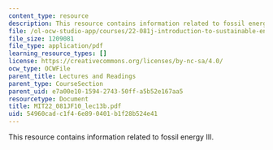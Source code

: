 ```yaml
---
content_type: resource
description: This resource contains information related to fossil energy III.
file: /ol-ocw-studio-app/courses/22-081j-introduction-to-sustainable-energy-fall-2010/54960cadc1f46e890401b1f28b524e41_MIT22_081JF10_lec13b.pdf
file_size: 1209081
file_type: application/pdf
learning_resource_types: []
license: https://creativecommons.org/licenses/by-nc-sa/4.0/
ocw_type: OCWFile
parent_title: Lectures and Readings
parent_type: CourseSection
parent_uid: e7a00e10-1594-2743-50ff-a5b52e167aa5
resourcetype: Document
title: MIT22_081JF10_lec13b.pdf
uid: 54960cad-c1f4-6e89-0401-b1f28b524e41
---
```

This resource contains information related to fossil energy III.